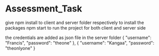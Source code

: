 # Assessment_Task
give npm install to client and server folder respectively to install the packages
npm start to run the project for both client and server side

the credentials are added as json file in the server folder
{ "username": "Francis", "password": "theone" },
{ "username": "Kangaa", "password": "theonlyone" }


